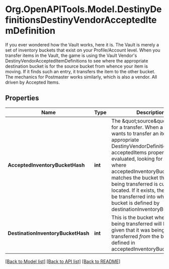 # Org.OpenAPITools.Model.DestinyDefinitionsDestinyVendorAcceptedItemDefinition
If you ever wondered how the Vault works, here it is.  The Vault is merely a set of inventory buckets that exist on your Profile/Account level. When you transfer items in the Vault, the game is using the Vault Vendor's DestinyVendorAcceptedItemDefinitions to see where the appropriate destination bucket is for the source bucket from whence your item is moving. If it finds such an entry, it transfers the item to the other bucket.  The mechanics for Postmaster works similarly, which is also a vendor. All driven by Accepted Items.

## Properties

Name | Type | Description | Notes
------------ | ------------- | ------------- | -------------
**AcceptedInventoryBucketHash** | **int** | The \&quot;source\&quot; bucket for a transfer. When a user wants to transfer an item, the appropriate DestinyVendorDefinition&#39;s acceptedItems property is evaluated, looking for an entry where acceptedInventoryBucketHash matches the bucket that the item being transferred is currently located. If it exists, the item will be transferred into whatever bucket is defined by destinationInventoryBucketHash. | [optional] 
**DestinationInventoryBucketHash** | **int** | This is the bucket where the item being transferred will be put, given that it was being transferred *from* the bucket defined in acceptedInventoryBucketHash. | [optional] 

[[Back to Model list]](../README.md#documentation-for-models) [[Back to API list]](../README.md#documentation-for-api-endpoints) [[Back to README]](../README.md)

